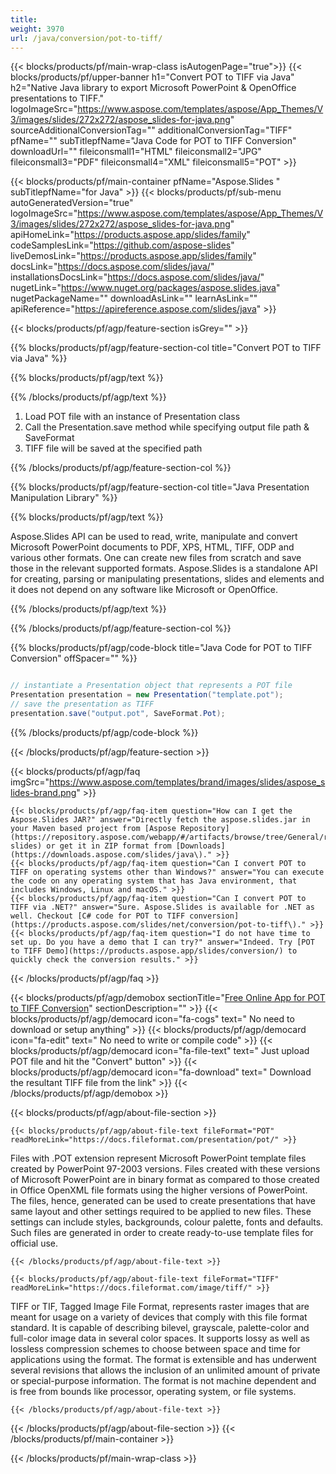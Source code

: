 ```yaml
---
title:  
weight: 3970
url: /java/conversion/pot-to-tiff/ 
---
```


{{< blocks/products/pf/main-wrap-class isAutogenPage="true">}}
{{< blocks/products/pf/upper-banner h1="Convert POT to TIFF via Java" h2="Native Java library to export Microsoft PowerPoint & OpenOffice presentations to TIFF." logoImageSrc="https://www.aspose.com/templates/aspose/App_Themes/V3/images/slides/272x272/aspose_slides-for-java.png" sourceAdditionalConversionTag="" additionalConversionTag="TIFF" pfName="" subTitlepfName="Java Code for POT to TIFF Conversion" downloadUrl="" fileiconsmall1="HTML" fileiconsmall2="JPG" fileiconsmall3="PDF" fileiconsmall4="XML" fileiconsmall5="POT" >}}

{{< blocks/products/pf/main-container pfName="Aspose.Slides " subTitlepfName="for Java" >}}
{{< blocks/products/pf/sub-menu autoGeneratedVersion="true" logoImageSrc="https://www.aspose.com/templates/aspose/App_Themes/V3/images/slides/272x272/aspose_slides-for-java.png" apiHomeLink="https://products.aspose.app/slides/family" codeSamplesLink="https://github.com/aspose-slides" liveDemosLink="https://products.aspose.app/slides/family" docsLink="https://docs.aspose.com/slides/java/" installationsDocsLink="https://docs.aspose.com/slides/java/" nugetLink="https://www.nuget.org/packages/aspose.slides.java" nugetPackageName="" downloadAsLink="" learnAsLink="" apiReference="https://apireference.aspose.com/slides/java" >}}

{{< blocks/products/pf/agp/feature-section isGrey="" >}}

{{% blocks/products/pf/agp/feature-section-col title="Convert POT to TIFF via Java" %}}

{{% blocks/products/pf/agp/text %}}

{{% /blocks/products/pf/agp/text %}}

1.  Load POT file with an instance of Presentation class
1.  Call the Presentation.save method while specifying output file path & SaveFormat
1.  TIFF file will be saved at the specified path

{{% /blocks/products/pf/agp/feature-section-col %}}

{{% blocks/products/pf/agp/feature-section-col title="Java Presentation Manipulation Library" %}}

{{% blocks/products/pf/agp/text %}}

 Aspose.Slides API can be used to read, write, manipulate and convert Microsoft PowerPoint documents to PDF, XPS, HTML, TIFF, ODP and various other formats. One can create new files from scratch and save those in the relevant supported formats. Aspose.Slides is a standalone API for creating, parsing or manipulating presentations, slides and elements and it does not depend on any software like Microsoft or OpenOffice.

{{% /blocks/products/pf/agp/text %}}

{{% /blocks/products/pf/agp/feature-section-col %}}

{{% blocks/products/pf/agp/code-block title="Java Code for POT to TIFF Conversion" offSpacer="" %}}

```cs

// instantiate a Presentation object that represents a POT file
Presentation presentation = new Presentation("template.pot");
// save the presentation as TIFF
presentation.save("output.pot", SaveFormat.Pot);

```

{{% /blocks/products/pf/agp/code-block %}}

{{< /blocks/products/pf/agp/feature-section >}}

{{< blocks/products/pf/agp/faq imgSrc="https://www.aspose.com/templates/brand/images/slides/aspose_slides-brand.png" >}}

    {{< blocks/products/pf/agp/faq-item question="How can I get the Aspose.Slides JAR?" answer="Directly fetch the aspose.slides.jar in your Maven based project from [Aspose Repository](https://repository.aspose.com/webapp/#/artifacts/browse/tree/General/repo/com/aspose/aspose-slides) or get it in ZIP format from [Downloads](https://downloads.aspose.com/slides/java\)." >}}
    {{< blocks/products/pf/agp/faq-item question="Can I convert POT to TIFF on operating systems other than Windows?" answer="You can execute the code on any operating system that has Java environment, that includes Windows, Linux and macOS." >}}
    {{< blocks/products/pf/agp/faq-item question="Can I convert POT to TIFF via .NET?" answer="Sure. Aspose.Slides is available for .NET as well. Checkout [C# code for POT to TIFF conversion](https://products.aspose.com/slides/net/conversion/pot-to-tiff\)." >}}
    {{< blocks/products/pf/agp/faq-item question="I do not have time to set up. Do you have a demo that I can try?" answer="Indeed. Try [POT to TIFF Demo](https://products.aspose.app/slides/conversion/) to quickly check the conversion results." >}}
 
{{< /blocks/products/pf/agp/faq >}}

{{< blocks/products/pf/agp/demobox sectionTitle="[Free Online App for POT to TIFF Conversion](https://products.aspose.app/slides/conversion/pot-to-tiff)" sectionDescription="" >}}
        {{< blocks/products/pf/agp/democard icon="fa-cogs" text=" No need to download or setup anything" >}}
        {{< blocks/products/pf/agp/democard icon="fa-edit" text=" No need to write or compile code" >}}
        {{< blocks/products/pf/agp/democard icon="fa-file-text" text=" Just upload POT file and hit the \"Convert\" button" >}}
        {{< blocks/products/pf/agp/democard icon="fa-download" text=" Download the resultant TIFF file from the link" >}}
{{< /blocks/products/pf/agp/demobox >}}

{{< blocks/products/pf/agp/about-file-section >}}

    {{< blocks/products/pf/agp/about-file-text fileFormat="POT" readMoreLink="https://docs.fileformat.com/presentation/pot/" >}}
Files with .POT extension represent Microsoft PowerPoint template files created by PowerPoint 97-2003 versions. Files created with these versions of Microsoft PowerPoint are in binary format as compared to those created in Office OpenXML file formats using the higher versions of PowerPoint. The files, hence, generated can be used to create presentations that have same layout and other settings required to be applied to new files. These settings can include styles, backgrounds, colour palette, fonts and defaults. Such files are generated in order to create ready-to-use template files for official use.

    {{< /blocks/products/pf/agp/about-file-text >}}

    {{< blocks/products/pf/agp/about-file-text fileFormat="TIFF" readMoreLink="https://docs.fileformat.com/image/tiff/" >}}
TIFF or TIF, Tagged Image File Format, represents raster images that are meant for usage on a variety of devices that comply with this file format standard. It is capable of describing bilevel, grayscale, palette-color and full-color image data in several color spaces. It supports lossy as well as lossless compression schemes to choose between space and time for applications using the format. The format is extensible and has underwent several revisions that allows the inclusion of an unlimited amount of private or special-purpose information. The format is not machine dependent and is free from bounds like processor, operating system, or file systems.

    {{< /blocks/products/pf/agp/about-file-text >}}

{{< /blocks/products/pf/agp/about-file-section >}}
{{< /blocks/products/pf/main-container >}}
    
{{< /blocks/products/pf/main-wrap-class >}}